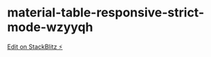 # material-table-responsive-strict-mode-wzyyqh

[Edit on StackBlitz ⚡️](https://stackblitz.com/edit/material-table-responsive-strict-mode-hnm6cs)